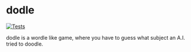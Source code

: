 # dodle

[![Tests](https://github.com/sepal/DodleNG/actions/workflows/test.yml/badge.svg)](https://github.com/sepal/DodleNG/actions/workflows/test.yml)

dodle is a wordle like game, where you have to guess what subject an A.I. tried to doodle.
